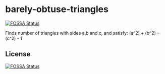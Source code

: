 # barely-obtuse-triangles
[![FOSSA Status](https://app.fossa.io/api/projects/git%2Bgithub.com%2FYousafAzabi%2Fbarely-obtuse-triangles.svg?type=shield)](https://app.fossa.io/projects/git%2Bgithub.com%2FYousafAzabi%2Fbarely-obtuse-triangles?ref=badge_shield)

Finds number of triangles  with sides a,b and c, and satisfy: (a^2) + (b^2) = (c^2) - 1


## License
[![FOSSA Status](https://app.fossa.io/api/projects/git%2Bgithub.com%2FYousafAzabi%2Fbarely-obtuse-triangles.svg?type=large)](https://app.fossa.io/projects/git%2Bgithub.com%2FYousafAzabi%2Fbarely-obtuse-triangles?ref=badge_large)